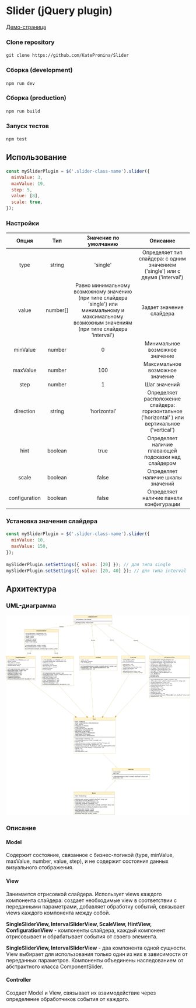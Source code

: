 # Slider (jQuery plugin)

[Демо-страница](https://katepronina.github.io/Slider/ "Демо-страница")

### Clone repository
`git clone https://github.com/KatePronina/Slider`

### Сборка (development)
`npm run dev`

### Сборка (production)
`npm run build`

### Запуск тестов
`npm test`

## Использование
```javascript
const mySliderPlugin = $('.slider-class-name').slider({
  minValue: 3,
  maxValue: 19,
  step: 5,
  value: [8],
  scale: true,
});
```

### Настройки
| Опция  | Тип  | Значение по умолчанию | Описание |
| :------------: |:---------------:| :---------:|:--:|
| type     | string | 'single' |  Определяет тип слайдера: с одним значением ('single') или с двумя ('interval') |
| value     | number[] | Равно минимальному возможному значению (при типе слайдера 'single') или минимальному и максимальному возможным значениям (при типе слайдера 'interval') |  Задает значение слайдера
| minValue | number | 0 | Минимальное возможное значение |
| maxValue | number | 100 | Максимальное возможное значение |
| step | number | 1 | Шаг значений |
| direction | string | 'horizontal' | Определяет расположение слайдера: горизонтальное ('horizontal' ) или вертикальное ('vertical') |
| hint | boolean | true | Определяет наличие плавающей подсказки над слайдером |
| scale | boolean | false | Определяет наличие шкалы значений
| configuration | boolean | false | Определяет наличие панели конфигурации

### Установка значения слайдера

```javascript
const mySliderPlugin = $('.slider-class-name').slider({
  minValue: 10,
  maxValue: 150,
});

mySliderPlugin.setSettings({ value: [20] }); // для типа single
mySliderPlugin.setSettings({ value: [20, 40] }); // для типа interval
```

## Архитектура
### UML-диаграмма
![UML](https://github.com/KatePronina/Slider/raw/master/schemes/UML%20Diagram.jpg)

### Описание
#### Model
Содержит состояние, связанное с бизнес-логикой (type, minValue, maxValue, number, value, step), и не содержит состояния данных визуального отображения.
#### View
Занимается отрисовкой слайдера. Использует views каждого компонента слайдера: создает необходимые view в соответствии с переданными параметрами, добавляет обработку событий, связывает views каждого компонента между собой.

**SingleSliderView, IntervalSliderView, ScaleView, HintView, ConfigurationView** - компоненты слайдера, каждый компонент отрисовывает и обрабатывает события от своего элемента.

**SingleSliderView, IntervalSliderView** - два компонента одной сущности. View выбирает для использования только один из них в зависимости от переданных параметров. Компоненты объединены наследованием от абстрактного класса ComponentSlider.

#### Controller
Создает Model и View, связывает их взаимодействие через определение обработчиков события от каждого.
